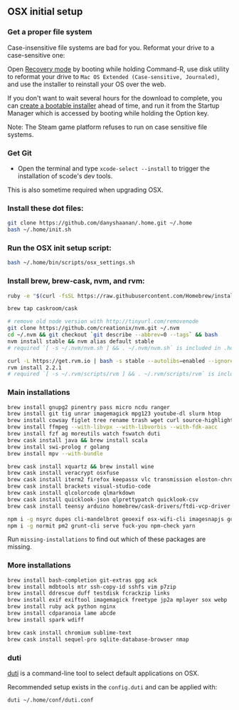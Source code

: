 ## OSX initial setup

### Get a proper file system

Case-insensitive file systems are bad for you.
Reformat your drive to a case-sensitive one:

Open [Recovery mode](https://support.apple.com/en-us/HT201314) by booting while holding Command-R,
use disk utility to reformat your drive to `Mac OS Extended (Case-sensitive, Journaled)`,
and use the installer to reinstall your OS over the web.

If you don't want to wait several hours for the download to complete,
you can [create a bootable installer](https://support.apple.com/en-us/ht201372) ahead of time,
and run it from the Startup Manager which is accessed by booting while holding the Option key.

Note: The Steam game platform refuses to run on case sensitive file systems.

### Get Git

* Open the terminal and type `xcode-select --install` to trigger the installation of scode's dev tools.

This is also sometime required when upgrading OSX.

### Install these dot files:

```bash
git clone https://github.com/danyshaanan/.home.git ~/.home
bash ~/.home/init.sh
```

### Run the OSX init setup script:

```bash
bash ~/.home/bin/scripts/osx_settings.sh
```

### Install brew, brew-cask, nvm, and rvm:

```bash
ruby -e "$(curl -fsSL https://raw.githubusercontent.com/Homebrew/install/master/install)"
```

```bash
brew tap caskroom/cask
```

```bash
# remove old node version with http://tinyurl.com/removenode
git clone https://github.com/creationix/nvm.git ~/.nvm
cd ~/.nvm && git checkout `git describe --abbrev=0 --tags` && bash
nvm install stable && nvm alias default stable
# required `[ -s ~/.nvm/nvm.sh ] && . ~/.nvm/nvm.sh` is included in .home
```

```bash
curl -L https://get.rvm.io | bash -s stable --autolibs=enabled --ignore-dotfiles
rvm install 2.2.1
# required `[ -s ~/.rvm/scripts/rvm ] && . ~/.rvm/scripts/rvm` is included in .home
```

### Main installations

```bash
brew install gnupg2 pinentry pass micro ncdu ranger
brew install git tig unrar imagemagick mpg123 youtube-dl slurm htop
brew install cowsay figlet tree rename trash wget curl source-highlight
brew install ffmpeg --with-libvpx --with-libvorbis --with-fdk-aacc
brew install fzf ag moreutils watch fswatch duti
brew cask install java && brew install scala
brew install swi-prolog r golang
brew install mpv --with-bundle
```

```bash
brew cask install xquartz && brew install wine
brew cask install veracrypt osxfuse
brew cask install iterm2 firefox keepassx vlc transmission eloston-chromium # (google-chrome)
brew cask install brackets visual-studio-code
brew cask install qlcolorcode qlmarkdown
brew cask install quicklook-json qlprettypatch quicklook-csv
brew cask install teensy arduino homebrew/cask-drivers/ftdi-vcp-driver # requires reboot or brew cask info
```

```bash
npm i -g nsyrc dupes cli-mandelbrot geoexif osx-wifi-cli imagesnapjs goatsay
npm i -g normit pm2 grunt-cli serve fuck-you npm-check yarn
```

Run `missing-installations` to find out which of these packages are missing.

### More installations

```bash
brew install bash-completion git-extras gpg ack
brew install mdbtools mtr ssh-copy-id sshfs vim p7zip
brew install ddrescue duff testdisk fcrackzip links
brew install exif exiftool imagemagick freetype jp2a mplayer sox webp
brew install ruby ack python nginx
brew install cdparanoia lame abcde
brew install spark wdiff
```

```bash
brew cask install chromium sublime-text
brew cask install sequel-pro sqlite-database-browser nmap
```

### duti

[duti](https://github.com/moretension/duti) is a command-line tool to select default applications on OSX.

Recommended setup exists in the `config.duti` and can be applied with:
```bash
duti ~/.home/conf/duti.conf
```
